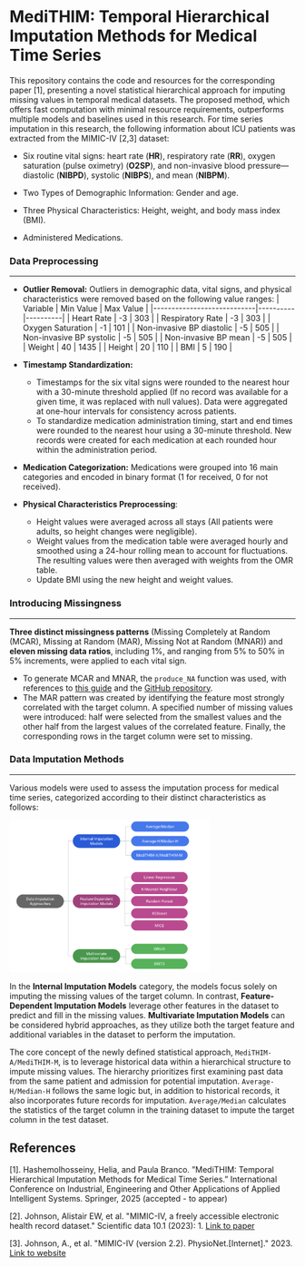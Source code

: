 # MediTHIM: Temporal Hierarchical Imputation Methods for Medical Time Series

This repository contains the code and resources for the corresponding paper [1], presenting a novel statistical hierarchical approach for imputing missing values in temporal medical datasets. The proposed method, which offers fast computation with minimal resource requirements, outperforms multiple models and baselines used in this research. For time series imputation in this research, the following information about ICU patients was extracted from the MIMIC-IV [2,3] dataset:

- Six routine vital signs: heart rate (**HR**), respiratory rate (**RR**), oxygen saturation (pulse oximetry) (**O2SP**), and non-invasive blood pressure—diastolic (**NIBPD**), systolic (**NIBPS**), and mean (**NIBPM**).
  
- Two Types of Demographic Information: Gender and age.

- Three Physical Characteristics: Height, weight, and body mass index (BMI).

- Administered Medications.


### Data Preprocessing
---

- **Outlier Removal:** Outliers in demographic data, vital signs, and physical characteristics were removed based on the following value ranges:
    | Variable                   | Min Value | Max Value |
  |----------------------------|----------|----------|
  | Heart Rate                | -3       | 303      |
  | Respiratory Rate          | -3       | 303      |
  | Oxygen Saturation         | -1       | 101      |
  | Non-invasive BP diastolic | -5       | 505      |
  | Non-invasive BP systolic  | -5       | 505      |
  | Non-invasive BP mean      | -5       | 505      |
  | Weight                    | 40       | 1435     |
  | Height                    | 20       | 110      |
  | BMI                       | 5        | 190      |

- **Timestamp Standardization:**
  - Timestamps for the six vital signs were rounded to the nearest hour with a 30-minute threshold applied (If no record was available for a given time, it was replaced with null values). Data were aggregated at one-hour intervals for consistency across patients.
  - To standardize medication administration timing, start and end times were rounded to the nearest hour using a 30-minute threshold. New records were created for each medication at each rounded hour within the administration period.
 
- **Medication Categorization:** Medications were grouped into 16 main categories and encoded in binary format (1 for received, 0 for not received).
 
- **Physical Characteristics Preprocessing**:
  - Height values were averaged across all stays (All patients were adults, so height changes were negligible).
  - Weight values from the medication table were averaged hourly and smoothed using a 24-hour rolling mean to account for fluctuations. The resulting values were then averaged with weights from the OMR table.
  - Update BMI using the new height and weight values.

### Introducing Missingness
---
**Three distinct missingness patterns** (Missing Completely at Random (MCAR), Missing at Random (MAR), Missing Not at Random (MNAR)) and **eleven missing data ratios**, including 1%, and ranging from 5% to 50% in 5% increments, were applied to each vital sign.
  - To generate MCAR and MNAR, the `produce_NA` function was used, with references to [this guide](https://rmisstastic.netlify.app/how-to/python/generate_html/how%20to%20generate%20missing%20values) and the [GitHub repository](https://github.com/BorisMuzellec/MissingDataOT).
  - The MAR pattern was created by identifying the feature most strongly correlated with the target column. A specified number of missing values were introduced: half were selected from the smallest values and the other half from the largest values of the correlated feature. Finally, the corresponding rows in the target column were set to missing.

### Data Imputation Methods
---

Various models were used to assess the imputation process for medical time series, categorized according to their distinct characteristics as follows:
  
<img src="Figures/Models.png" alt="Data Imputation Approaches" width="70%">

In the **Internal Imputation Models** category, the models focus solely on imputing the missing values of the target column. In contrast, **Feature-Dependent Imputation Models** leverage other features in the dataset to   predict and fill in the missing values. **Multivariate Imputation Models** can be considered hybrid approaches, as they utilize both the target feature and additional variables in the dataset to perform the imputation.

The core concept of the newly defined statistical approach, `MediTHIM-A/MediTHIM-M`, is to leverage historical data within a hierarchical structure to impute missing values. The hierarchy prioritizes first examining past data from the same patient and admission for potential imputation. `Average-H/Median-H` follows the same logic but, in addition to historical records, it also incorporates future records for imputation. `Average/Median` calculates the statistics of the target column in the training dataset to impute the target column in the test dataset. 







## References
[1]. Hashemolhosseiny, Helia, and Paula Branco. ”MediTHIM: Temporal Hierarchical Imputation Methods for Medical
Time Series.” International Conference on Industrial, Engineering and Other Applications of Applied Intelligent
Systems. Springer, 2025 (accepted - to appear)

[2]. Johnson, Alistair EW, et al. "MIMIC-IV, a freely accessible electronic health record dataset." Scientific data 10.1 (2023): 1. [Link to paper](https://www.nature.com/articles/s41597-022-01899-x)

[3]. Johnson, A., et al. "MIMIC-IV (version 2.2). PhysioNet.[Internet]." 2023. [Link to website](https://physionet.org/content/mimiciv/2.2/)








  





